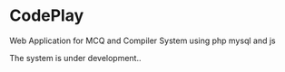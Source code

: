 # CodePlay
Web Application for MCQ and Compiler System using php mysql and js

The system is under development..
